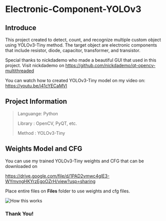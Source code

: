 # Electronic-Component-YOLOv3

## Introduce
This project created to detect, count, and recognize multiple custom object using YOLOv3-Tiny method.
The target object are electronic components that include resistor, diode, capacitor, transformer, and transistor.

Special thanks to nickdademo who made a beautiful GUI that used in this project. Visit nickdademo on https://github.com/nickdademo/qt-opencv-multithreaded

You can watch how to created YOLOv3-Tiny model on my video on:
https://youtu.be/i41cYECaMVI

## Project Information
> Languange: Python
> 
> Library : OpenCV, PyQT, etc.
> 
> Method : YOLOv3-Tiny

## Weights Model and CFG
You can use my trained YOLOv3-Tiny weights and CFG that can be downloaded on 

https://drive.google.com/file/d/1PAD2vmwc4glE3-WYmvngHKYrzEgoOZrH/view?usp=sharing

Place entire files on **Files** folder to use weights and cfg files.

![How this works](https://media-exp1.licdn.com/dms/image/C5622AQF8j2MIwr_GuQ/feedshare-shrink_2048_1536/0/1636764970804?e=1642032000&v=beta&t=oBKPomvkYwrzlOIu-2u9DQI8zR3wJRd3sOPmpUn7LW8)
### Thank You!
